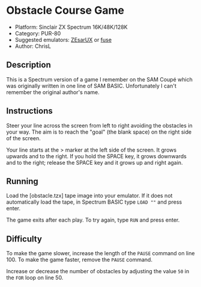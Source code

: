 # Obstacle Course Game
- Platform: Sinclair ZX Spectrum 16K/48K/128K
- Category: PUR-80
- Suggested emulators: [ZEsarUX](https://github.com/chernandezba/zesarux) or [fuse](https://sourceforge.net/projects/fuse-emulator/)
- Author: ChrisL


## Description
This is a Spectrum version of a game I remember on the SAM Coupé which was originally written in one line of SAM BASIC. Unfortunately I can't remember the original author's name.

## Instructions
Steer your line across the screen from left to right avoiding the obstacles in your way. The aim is to reach the "goal" (the blank space) on the right side of the screen.

Your line starts at the > marker at the left side of the screen. It grows upwards and to the right. If you hold the SPACE key, it grows downwards and to the right; release the SPACE key and it grows up and right again.

## Running
Load the [obstacle.tzx] tape image into your emulator. If it does not automatically load the tape, in Spectrum BASIC type `LOAD ""` and press enter.

The game exits after each play. To try again, type `RUN` and press enter.


## Difficulty
To make the game slower, increase the length of the `PAUSE` command on line 100. To make the game faster, remove the `PAUSE` command.

Increase or decrease the number of obstacles by adjusting the value `50` in the `FOR` loop on line 50.


